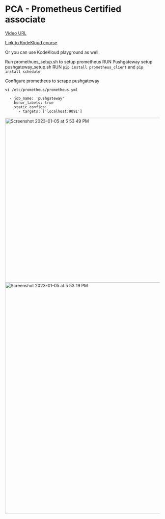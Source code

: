 # PCA - Prometheus Certified associate

[Video URL](https://youtu.be/DWq8M3iN_O0)

[Link to KodeKloud course](https://kode.wiki/3YzkrWV)

Or you can use KodeKloud playground as well.

Run promethues_setup.sh to setup prometheus
RUN Pushgateway setup pushgateway_setup.sh
RUN `pip install prometheus_client` and `pip install schedule`

Configure prometheus to scrape pushgateway

`vi /etc/prometheus/prometheus.yml`

```
  - job_name: 'pushgateway'
    honor_labels: true
    static_configs:
      - targets: ['localhost:9091']
```

<img width="535" alt="Screenshot 2023-01-05 at 5 53 49 PM" src="https://user-images.githubusercontent.com/8190114/210779498-76daedb2-355e-494c-9ac3-fea5423f83f9.png">


<img width="753" alt="Screenshot 2023-01-05 at 5 53 19 PM" src="https://user-images.githubusercontent.com/8190114/210779450-32fbce29-ff5b-45d7-a70a-b0455fda413f.png">
